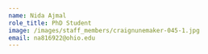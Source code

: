 ```yaml
---
name: Nida Ajmal
role_title: PhD Student
image: /images/staff_members/craignunemaker-045-1.jpg
email: na816922@ohio.edu
---
```

